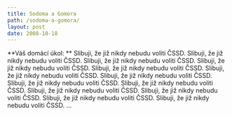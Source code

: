 ```yaml
---
title: Sodoma a Gomora
path: /sodoma-a-gomora/
layout: post
date: 2008-10-18
---
```


**Váš domácí úkol: ** Slibuji, že již nikdy nebudu voliti ČSSD. Slibuji, že již nikdy nebudu voliti ČSSD. Slibuji, že již nikdy nebudu voliti ČSSD. Slibuji, že již nikdy nebudu voliti ČSSD. Slibuji, že již nikdy nebudu voliti ČSSD. Slibuji, že již nikdy nebudu voliti ČSSD. Slibuji, že již nikdy nebudu voliti ČSSD. Slibuji, že již nikdy nebudu voliti ČSSD. Slibuji, že již nikdy nebudu voliti ČSSD. Slibuji, že již nikdy nebudu voliti ČSSD. Slibuji, že již nikdy nebudu voliti ČSSD. Slibuji, že již nikdy nebudu voliti ČSSD. Slibuji, že již nikdy nebudu voliti ČSSD. ...
